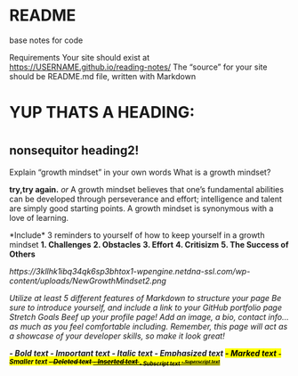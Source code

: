 # README
base notes for code

<!DOCTYPE html>
<html>
<body>







Requirements
Your site should exist at https://USERNAME.github.io/reading-notes/
The “source” for your site should be README.md file, written with Markdown
<h1> YUP THATS A HEADING:<h1/>
<h2>nonsequitor heading2!</h2>
<p>Explain “growth mindset” in your own words
What is a growth mindset?</p>


 
<p> <strong>try,try again.</strong> <i>or</i>
A growth mindset believes that one’s fundamental abilities can be developed through perseverance and effort; intelligence and talent are simply good starting points. A growth mindset is synonymous with a love of learning.
</p>
<P>
*Include* <UL:>3 reminders to yourself of how to keep yourself in a growth mindset
<b>1. Challenges</b>
<b>2. Obstacles</b>
<b>3. Effort</b>
<b>4. Critisizm</b>
<b>5. The Success of Others</b>
 </Ul>
<p/>
<i><hyperlink:img src </i>
https://3kllhk1ibq34qk6sp3bhtox1-wpengine.netdna-ssl.com/wp-content/uploads/NewGrowthMindset2.png

</body>
</html>


Utilize at least 5 different features of Markdown to structure your page
Be sure to introduce yourself, and include a link to your GitHub portfolio page
Stretch Goals
Beef up your profile page! Add an image, a bio, contact info… as much as you feel comfortable including. Remember, this page will act as a showcase of your developer skills, so make it look great!

<b> - Bold text
<strong> - Important text
<i> - Italic text
<em> - Emphasized text
<mark> - Marked text
<small> - Smaller text
<del> - Deleted text
<ins> - Inserted text
<sub> - Subscript text
<sup> - Superscript text
